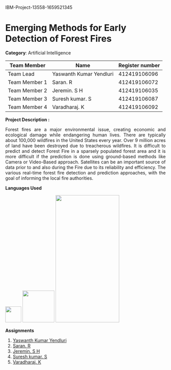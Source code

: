  IBM-Project-13558-1659521345
# Emerging Methods for Early Detection of Forest Fires

**Category**: Artificial Intelligence



| Team Member   | Name                       | Register number |
|---------------|----------------------------| --------------- |
| Team Lead     | Yaswanth Kumar Yendluri   | 412419106096    |
| Team Member 1 | Saran. R                   | 412419106072    |
| Team Member 2 | Jeremin. S H               | 412419106035    |
| Team Member 3 | Suresh kumar. S            | 412419106087    |
| Team Member 4 | Varadharaj. K              | 412419106092    |

**Project Description :**
<p align="justify"> 
Forest fires are a major environmental issue, creating economic and ecological damage while endangering human lives. There are typically about 100,000 wildfires in the United States every year. Over 9 million acres of land have been destroyed due to treacherous wildfires. It is difficult to predict and detect Forest Fire in a sparsely populated forest area and it is more difficult if the prediction is done using ground-based methods like Camera or Video-Based approach. Satellites can be an important source of data prior to and also during the Fire due to its reliability and efficiency. The various real-time forest fire detection and prediction approaches, with the goal of informing the local fire authorities.</p>



**Languages Used**

<img src="![image](https://user-images.githubusercontent.com/97231113/202858512-0e16402c-a77c-4c36-84d5-01e97687d5d3.png)" width="50" height="50">

<img src="![image](https://user-images.githubusercontent.com/97231113/202859687-dd49db30-f4d4-42ca-8a5f-d07fd8884371.png)" width="100" height="100">
<img src="https://camo.githubusercontent.com/..." data-canonical-src="![image](https://user-images.githubusercontent.com/97231113/202859687-dd49db30-f4d4-42ca-8a5f-d07fd8884371.png)" width="200" height="400" />

**Assignments**

1. [Yaswanth Kumar Yendluri](https://github.com/IBM-EPBL/IBM-Project-13558-1659521345/tree/main/Assesments/Team%20lead%20-%20Yaswanth%20Kumar%20Yendluri)
2. [Saran. R](https://github.com/IBM-EPBL/IBM-Project-13558-1659521345/tree/main/Assesments/M1-%20Saran%20R)
3. [Jeremin. S H](https://github.com/IBM-EPBL/IBM-Project-13558-1659521345/tree/main/Assesments/M4%20-%20Jeremin%20SH)
4. [Suresh kumar. S](https://github.com/IBM-EPBL/IBM-Project-13558-1659521345/tree/main/Assesments/M2%20-%20Sureshkumar%20S)
5. [Varadharaj. K](https://github.com/IBM-EPBL/IBM-Project-13558-1659521345/tree/main/Assesments/M3%20-%20Varadharaj%20K)
